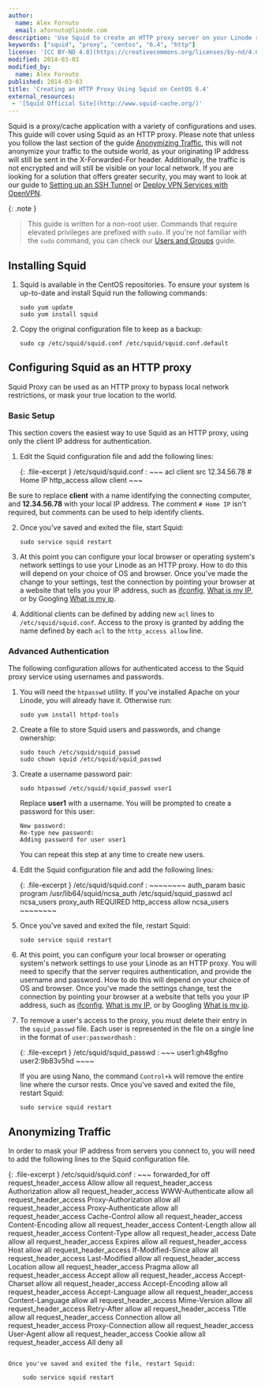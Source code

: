 ```yaml
---
author:
  name: Alex Fornuto
  email: afornuto@linode.com
description: 'Use Squid to create an HTTP proxy server on your Linode running Centos 6.4'
keywords: ["squid", "proxy", "centos", "6.4", "http"]
license: '[CC BY-ND 4.0](https://creativecommons.org/licenses/by-nd/4.0)'
modified: 2014-03-03
modified_by:
  name: Alex Fornuto
published: 2014-03-03
title: 'Creating an HTTP Proxy Using Squid on CentOS 6.4'
external_resources:
 - '[Squid Official Site](http://www.squid-cache.org/)'
---
```


Squid is a proxy/cache application with a variety of configurations and uses. This guide will cover using Squid as an HTTP proxy. Please note that unless you follow the last section of the guide [Anonymizing Traffic](#anonymizing-traffic), this will not anonymize your traffic to the outside world, as your originating IP address will still be sent in the X-Forwarded-For header. Additionally, the traffic is not encrypted and will still be visible on your local network. If you are looking for a solution that offers greater security, you may want to look at our guide to [Setting up an SSH Tunnel](/docs/networking/ssh/setting-up-an-ssh-tunnel-with-your-linode-for-safe-browsing) or [Deploy VPN Services with OpenVPN](/docs/networking/vpn/secure-communications-with-openvpn-on-centos-6).

 {: .note }
>
> This guide is written for a non-root user. Commands that require elevated privileges are prefixed with `sudo`. If you're not familiar with the `sudo` command, you can check our [Users and Groups](/docs/tools-reference/linux-users-and-groups) guide.

## Installing Squid

1.  Squid is available in the CentOS repositories. To ensure your system is up-to-date and install Squid run the following commands:

        sudo yum update
        sudo yum install squid

2.  Copy the original configuration file to keep as a backup:

        sudo cp /etc/squid/squid.conf /etc/squid/squid.conf.default

## Configuring Squid as an HTTP proxy

Squid Proxy can be used as an HTTP proxy to bypass local network restrictions, or mask your true location to the world.

### Basic Setup

This section covers the easiest way to use Squid as an HTTP proxy, using only the client IP address for authentication.

1.  Edit the Squid configuration file and add the following lines:

    {: .file-excerpt }
    /etc/squid/squid.conf
    :   ~~~
        acl client src 12.34.56.78 # Home IP http\_access allow client
        ~~~

Be sure to replace **client** with a name identifying the connecting computer, and **12.34.56.78** with your local IP address. The comment `# Home IP` isn't required, but comments can be used to help identify clients.

2.  Once you've saved and exited the file, start Squid:

        sudo service squid restart

3.  At this point you can configure your local browser or operating system's network settings to use your Linode as an HTTP proxy. How to do this will depend on your choice of OS and browser. Once you've made the change to your settings, test the connection by pointing your browser at a website that tells you your IP address, such as [ifconfig](http://ifconfig.me), [What is my IP](http://www.whatismyip.com/), or by Googling [What is my ip](https://www.google.com/search?q=what+is+my+ip).
4.  Additional clients can be defined by adding new `acl` lines to `/etc/squid/squid.conf`. Access to the proxy is granted by adding the name defined by each `acl` to the `http_access allow` line.

### Advanced Authentication

The following configuration allows for authenticated access to the Squid proxy service using usernames and passwords.

1.  You will need the `htpasswd` utility. If you've installed Apache on your Linode, you will already have it. Otherwise run:

        sudo yum install httpd-tools

2.  Create a file to store Squid users and passwords, and change ownership:

        sudo touch /etc/squid/squid_passwd
        sudo chown squid /etc/squid/squid_passwd

3.  Create a username password pair:

        sudo htpasswd /etc/squid/squid_passwd user1

	Replace **user1** with a username. You will be prompted to create a password for this user:
	
		New password:
		Re-type new password:
		Adding password for user user1
	
	You can repeat this step at any time to create new users.

4.  Edit the Squid configuration file and add the following lines:

	{: .file-excerpt }
	/etc/squid/squid.conf
	:	~~~~~~~~
		auth_param basic program /usr/lib64/squid/ncsa_auth /etc/squid/squid_passwd
		acl ncsa_users proxy_auth REQUIRED
		http_access allow ncsa_users
		~~~~~~~~

5.  Once you've saved and exited the file, restart Squid:

        sudo service squid restart

6.  At this point, you can configure your local browser or operating system's network settings to use your Linode as an HTTP proxy. You will need to specify that the server requires authentication, and provide the username and password. How to do this will depend on your choice of OS and browser. Once you've made the settings change, test the connection by pointing your browser at a website that tells you your IP address, such as [ifconfig](http://ifconfig.me), [What is my IP](http://www.whatismyip.com/), or by Googling [What is my ip](https://www.google.com/search?q=what+is+my+ip).
7.  To remove a user's access to the proxy, you must delete their entry in the `squid_passwd` file. Each user is represented in the file on a single line in the format of `user:passwordhash` :

	{: .file-exceprt }
	/etc/squid/squid\_passwd
	:	~~~
		user1:gh48gfno user2:9b83v5hd
		~~~~
	
	If you are using Nano, the command `Control+k` will remove the entire line where the cursor rests. Once you've saved and exited the file, restart Squid:

		sudo service squid restart

## Anonymizing Traffic

In order to mask your IP address from servers you connect to, you will need to add the following lines to the Squid configuration file.

{: .file-excerpt }
/etc/squid/squid.conf
:	~~~
	forwarded_for off
	request_header_access Allow allow all
	request_header_access Authorization allow all
	request_header_access WWW-Authenticate allow all
	request_header_access Proxy-Authorization allow all
	request_header_access Proxy-Authenticate allow all
	request_header_access Cache-Control allow all
	request_header_access Content-Encoding allow all
	request_header_access Content-Length allow all
	request_header_access Content-Type allow all
	request_header_access Date allow all
	request_header_access Expires allow all
	request_header_access Host allow all
	request_header_access If-Modified-Since allow all
	request_header_access Last-Modified allow all
	request_header_access Location allow all
	request_header_access Pragma allow all
	request_header_access Accept allow all
	request_header_access Accept-Charset allow all
	request_header_access Accept-Encoding allow all
	request_header_access Accept-Language allow all
	request_header_access Content-Language allow all
	request_header_access Mime-Version allow all
	request_header_access Retry-After allow all
	request_header_access Title allow all
	request_header_access Connection allow all
	request_header_access Proxy-Connection allow all
	request_header_access User-Agent allow all
	request_header_access Cookie allow all
	request_header_access All deny all
~~~

Once you've saved and exited the file, restart Squid:

    sudo service squid restart